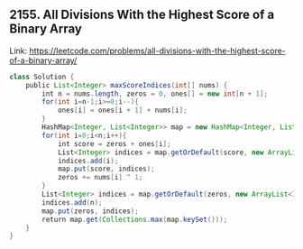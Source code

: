 ## 2155. All Divisions With the Highest Score of a Binary Array
Link: https://leetcode.com/problems/all-divisions-with-the-highest-score-of-a-binary-array/

```java
class Solution {
    public List<Integer> maxScoreIndices(int[] nums) {
        int n = nums.length, zeros = 0, ones[] = new int[n + 1];
        for(int i=n-1;i>=0;i--){
            ones[i] = ones[i + 1] + nums[i];
        }
        HashMap<Integer, List<Integer>> map = new HashMap<Integer, List<Integer>>();
        for(int i=0;i<n;i++){
            int score = zeros + ones[i];
            List<Integer> indices = map.getOrDefault(score, new ArrayList<Integer>());
            indices.add(i);
            map.put(score, indices);
            zeros += nums[i] ^ 1;
        }
        List<Integer> indices = map.getOrDefault(zeros, new ArrayList<Integer>());
        indices.add(n);
        map.put(zeros, indices);
        return map.get(Collections.max(map.keySet()));
    }
}
```
